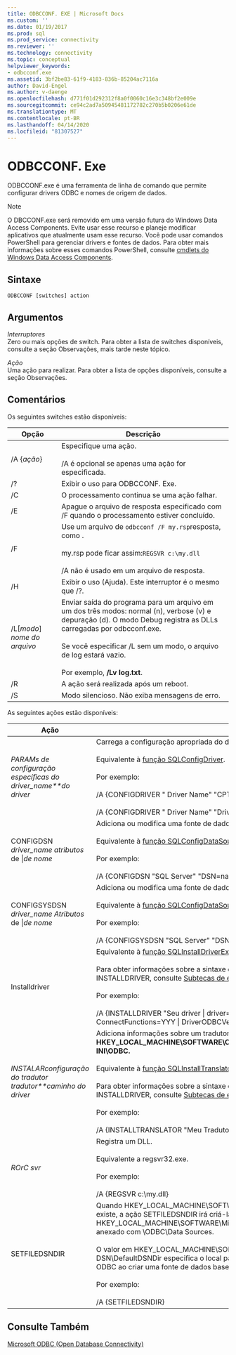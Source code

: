 ```yaml
---
title: ODBCCONF. EXE | Microsoft Docs
ms.custom: ''
ms.date: 01/19/2017
ms.prod: sql
ms.prod_service: connectivity
ms.reviewer: ''
ms.technology: connectivity
ms.topic: conceptual
helpviewer_keywords:
- odbcconf.exe
ms.assetid: 3bf2be83-61f9-4183-836b-85204ac7116a
author: David-Engel
ms.author: v-daenge
ms.openlocfilehash: d771f01d292312f8a0f0060c16e3c348bf2e009e
ms.sourcegitcommit: ce94c2ad7a50945481172782c270b5b0206e61de
ms.translationtype: MT
ms.contentlocale: pt-BR
ms.lasthandoff: 04/14/2020
ms.locfileid: "81307527"
---
```

# <a name="odbcconfexe"></a>ODBCCONF. Exe
ODBCCONF.exe é uma ferramenta de linha de comando que permite configurar drivers ODBC e nomes de origem de dados.  
  
> [!NOTE]  
>  O DBCCONF.exe será removido em uma versão futura do Windows Data Access Components. Evite usar esse recurso e planeje modificar aplicativos que atualmente usam esse recurso. Você pode usar comandos PowerShell para gerenciar drivers e fontes de dados. Para obter mais informações sobre esses comandos PowerShell, consulte [cmdlets do Windows Data Access Components](/powershell/module/wdac).  
  
## <a name="syntax"></a>Sintaxe  
  
```console  
ODBCCONF [switches] action  
```  
  
## <a name="arguments"></a>Argumentos  
 *Interruptores*  
 Zero ou mais opções de switch. Para obter a lista de switches disponíveis, consulte a seção Observações, mais tarde neste tópico.  
  
 *Ação*  
 Uma ação para realizar. Para obter a lista de opções disponíveis, consulte a seção Observações.  
  
## <a name="remarks"></a>Comentários  
 Os seguintes switches estão disponíveis:  
  
|Opção|Descrição|  
|------------|-----------------|  
|/A {*ação*}|Especifique uma ação.<br /><br /> /A é opcional se apenas uma ação for especificada.|  
|/?|Exibir o uso para ODBCCONF. Exe.|  
|/C|O processamento continua se uma ação falhar.|  
|/E|Apague o arquivo de resposta especificado com /F quando o processamento estiver concluído.|  
|/F|Use um arquivo de `odbcconf /F my.rsp`resposta, como .<br /><br /> my.rsp pode ficar assim:`REGSVR c:\my.dll`<br /><br /> /A não é usado em um arquivo de resposta.|  
|/H|Exibir o uso (Ajuda). Este interruptor é o mesmo que /?.|  
|/L[*modo*] *nome do arquivo*|Enviar saída do programa para um arquivo em um dos três modos: normal (n), verbose (v) e depuração (d). O modo Debug registra as DLLs carregadas por odbcconf.exe.<br /><br /> Se você especificar /L sem um modo, o arquivo de log estará vazio.<br /><br /> Por exemplo, **/Lv log.txt**.|  
|/R|A ação será realizada após um reboot.|  
|/S|Modo silencioso. Não exiba mensagens de erro.|  
  
 As seguintes ações estão disponíveis:  
  
|Ação|Descrição|  
|------------|-----------------|  
|*PARAMs de configuração específicas do driver_name**do driver*|Carrega a configuração apropriada do driver DLL e chama a função **ConfigDriver.**<br /><br /> Equivalente à [função SQLConfigDriver](../odbc/reference/syntax/sqlconfigdriver-function.md).<br /><br /> Por exemplo:<br /><br /> /A {CONFIGDRIVER " Driver Name" "CPTimeout=60"}<br /><br /> /A {CONFIGDRIVER " Driver Name" "DriverODBCVer=03.80"}|  
|CONFIGDSN *driver_name* *atributos* de &#124;*de nome*|Adiciona ou modifica uma fonte de dados do sistema.<br /><br /> Equivalente à [função SQLConfigDataSource](../odbc/reference/syntax/sqlconfigdatasource-function.md).<br /><br /> Por exemplo:<br /><br /> /A {CONFIGDSN "SQL Server" "DSN=name &#124; Server=srv"}|  
|CONFIGSYSDSN *driver_name* *Atributos* de &#124;*de nome*|Adiciona ou modifica uma fonte de dados do sistema.<br /><br /> Equivalente à [função SQLConfigDataSource](../odbc/reference/syntax/sqlconfigdatasource-function.md).<br /><br /> Por exemplo:<br /><br /> /A {CONFIGSYSDSN "SQL Server" "DSN=name &#124; Server=srv"}|  
|Installdriver|Equivalente à [função SQLInstallDriverEx](../odbc/reference/syntax/sqlinstalldriverex-function.md).<br /><br /> Para obter informações sobre a sintaxe de pares de valor de palavra-chave passada para INSTALLDRIVER, consulte [Subtecas de especificação do driver](../odbc/reference/install/driver-specification-subkeys.md).<br /><br /> Por exemplo:<br /><br /> /A {INSTALLDRIVER "Seu driver &#124; driver=c:\your.dll &#124; Setup=c:\your.dll &#124; APILevel=2 &#124; ConnectFunctions=YYY &#124; DriverODBCVer=03,50 &#124; FileUsage=0 &#124; SQLLevel=1"}|  
|*INSTALARconfiguração do tradutor tradutor**caminho do driver*|Adiciona informações sobre um tradutor ao **HKEY_LOCAL_MACHINE\SOFTWARE\ODBC\ODBCINST. Chave de registro de tradutores INI\ODBC.**<br /><br /> Equivalente à [função SQLInstallTranslatorEx](../odbc/reference/syntax/sqlinstalltranslatorex-function.md).<br /><br /> Para obter informações sobre a sintaxe de pares de valor de palavra-chave passada para INSTALLDRIVER, consulte [Subtecas de especificação de tradutor](../odbc/reference/install/translator-specification-subkeys.md).<br /><br /> Por exemplo:<br /><br /> /A {INSTALLTRANSLATOR "Meu Tradutor &#124; Tradutor=c:\my.dll &#124; Setup=c:\my.dll"}|  
|*ROrC svr*|Registra um DLL.<br /><br /> Equivalente a regsvr32.exe.<br /><br /> Por exemplo:<br /><br /> /A {REGSVR c:\my.dll}|  
|SETFILEDSNDIR|Quando HKEY_LOCAL_MACHINE\SOFTWARE\ODBC\ODBC. Ini\ODBC File DSN\DefaultDSNDir não existe, a ação SETFILEDSNDIR irá criá-la e atribuir-lhe o valor em HKEY_LOCAL_MACHINE\SOFTWARE\Microsoft\Microsoft\Current\CurrentVersion\CommonFilesDir, anexado com \ODBC\Data Sources.<br /><br /> O valor em HKEY_LOCAL_MACHINE\SOFTWARE\ODBC\ODBC. O Arquivo INI\ODBC DSN\DefaultDSNDir especifica o local padrão usado pelo Administrador de Origem de Dados do ODBC ao criar uma fonte de dados baseada em arquivos.<br /><br /> Por exemplo:<br /><br /> /A {SETFILEDSNDIR}|  
  
## <a name="see-also"></a>Consulte Também  
 [Microsoft ODBC (Open Database Connectivity)](../odbc/microsoft-open-database-connectivity-odbc.md)
